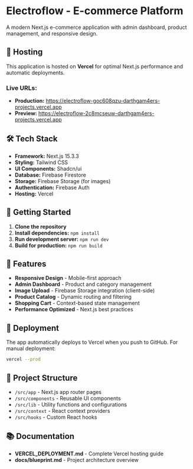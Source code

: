 # Electroflow - E-commerce Platform

A modern Next.js e-commerce application with admin dashboard, product management, and responsive design.

## 🚀 **Hosting**

This application is hosted on **Vercel** for optimal Next.js performance and automatic deployments.

### **Live URLs:**
- **Production:** https://electroflow-goc608qzu-darthgam4ers-projects.vercel.app
- **Preview:** https://electroflow-2c8mcseuw-darthgam4ers-projects.vercel.app

## 🛠 **Tech Stack**

- **Framework:** Next.js 15.3.3
- **Styling:** Tailwind CSS
- **UI Components:** Shadcn/ui
- **Database:** Firebase Firestore
- **Storage:** Firebase Storage (for images)
- **Authentication:** Firebase Auth
- **Hosting:** Vercel

## 🚀 **Getting Started**

1. **Clone the repository**
2. **Install dependencies:** `npm install`
3. **Run development server:** `npm run dev`
4. **Build for production:** `npm run build`

## 📱 **Features**

- **Responsive Design** - Mobile-first approach
- **Admin Dashboard** - Product and category management
- **Image Upload** - Firebase Storage integration (client-side)
- **Product Catalog** - Dynamic routing and filtering
- **Shopping Cart** - Context-based state management
- **Performance Optimized** - Next.js best practices

## 🔧 **Deployment**

The app automatically deploys to Vercel when you push to GitHub. For manual deployment:

```bash
vercel --prod
```

## 📁 **Project Structure**

- `/src/app` - Next.js app router pages
- `/src/components` - Reusable UI components
- `/src/lib` - Utility functions and configurations
- `/src/context` - React context providers
- `/src/hooks` - Custom React hooks

## 📚 **Documentation**

- **VERCEL_DEPLOYMENT.md** - Complete Vercel hosting guide
- **docs/blueprint.md** - Project architecture overview
